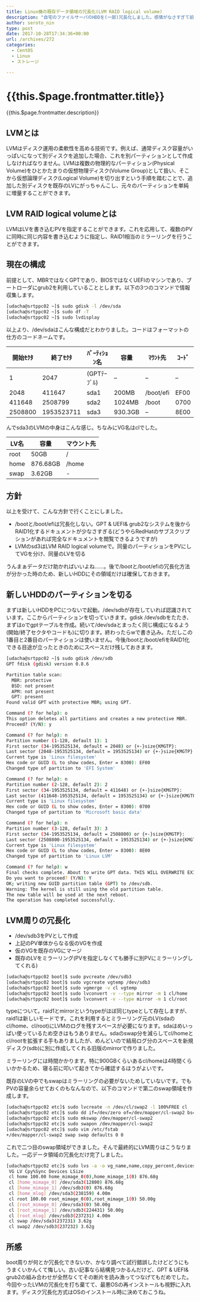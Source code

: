 ```yaml
---
title: Linux機の既存データ領域の冗長化(LVM RAID logical volume)
description: "自宅のファイルサーバのHDDを(一部)冗長化しました。感情がなさすぎて前置きがこれ以上書けない。"
author: seroto_nin
type: post
date: 2017-10-28T17:34:36+00:00
url: /archives/272
categories:
  - CentOS
  - Linux
  - ストレージ

---
```

# {{this.$page.frontmatter.title}}

{{this.$page.frontmatter.description}}
  
<!--more-->

## LVMとは

LVMはディスク運用の柔軟性を高める技術です。例えば、通常ディスク容量がいっぱいになって別ディスクを追加した場合、これを別パーティションとして作成しなければなりません。LVMは複数の物理的なパーティション(Physical Volume)をひとかたまりの仮想物理ディスク(Volume Group)として扱い、そこから仮想論理ディスク(Logical Volume)を切り出すという手順を踏むことで、追加した別ディスクを既存のLVにがっちゃんこし、元々のパーティションを単純に増量することができます。

## LVM RAID logical volumeとは

LVMはLVを書き込むPVを指定することができます。これを応用して、複数のPVに同時に同じ内容を書き込むように指定し、RAID1相当のミラーリングを行うことができます。

## 現在の構成

前提として、MBRではなくGPTであり、BIOSではなくUEFIのマシンであり、ブートローダにgrub2を利用していることとします。以下の3つのコマンドで情報収集します。

```bash
[udacha@srtppc02 ~]$ sudo gdisk -l /dev/sda
[udacha@srtppc02 ~]$ sudo df -T
[udacha@srtppc02 ~]$ sudo lvdisplay
```

以上より、/dev/sdaはこんな構成だとわかりました。コードはフォーマットの仕方のコードネームです。

|開始ｾｸﾀ |終了ｾｸﾀ |ﾊﾟｰﾃｨｼｮﾝ名 |容量 |ﾏｳﾝﾄ先 |ｺｰﾄﾞ |
|---|---|---|---|---|---|
|1 |2047|(GPTﾃｰﾌﾞﾙ)|–|–|–|
|2048|411647|sda1|200MB|/boot/efi|EF00|
|411648|2508799|sda2|1024MB|/boot|0700|
|2508800|1953523711|sda3|930.3GB|–|8E00|

んでsda3のLVMの中身はこんな感じ。ちなみにVG名はclでした。

|LV名|容量|マウント先|
|---|---|---|
|root|50GB|/|
|home|876.68GB|/home|
|swap|3.62GB|-|

## 方針

以上を受けて、こんな方針で行くことにしました。

* /bootと/boot/efiは冗長化しない。GPT & UEFI& grub2なシステムを後からRAID1化するドキュメントが少なさすぎる(どうやらRedHatのサブスクリプションがあれば完全なドキュメントを閲覧できるようですが)
* LVMのsd3はLVM RAID logical volumeで。同量のパーティションをPVにしてVGを分け、同量のLVを切る

うんまぁデータだけ助かればいいよね……。後で/bootと/boot/efiの冗長化方法が分かった時のため、新しいHDDにその領域だけは確保しておきます。

## 新しいHDDのパーティションを切る

まずは新しいHDDをPCにつないで起動。/dev/sdbが存在していれば認識されています。ここからパーティションを切っていきます。gdisk /dev/sdbをたたき、まずはoでgptテーブルを作成。続いて/dev/sdaとまったく同じ構成になるよう(開始/終了セクタやコードも)に切ります。終わったらwで書き込み。ただしこの1番目と2番目のパーティションは使いません。今後/bootと/boot/efiをRAID1化できる目途が立ったときのためにスペースだけ残しておきます。

```bash
[udacha@srtppc02 ~]$ sudo gdisk /dev/sdb
GPT fdisk (gdisk) version 0.8.6

Partition table scan:
  MBR: protective
  BSD: not present
  APM: not present
  GPT: present
Found valid GPT with protective MBR; using GPT.

Command (? for help): o
This option deletes all partitions and creates a new protective MBR.
Proceed? (Y/N): y

Command (? for help): n
Partition number (1-128, default 1): 1
First sector (34-1953525134, default = 2048) or {+-}size{KMGTP}:
Last sector (2048-1953525134, default = 1953525134) or {+-}size{KMGTP}: 411647
Current type is 'Linux filesystem'
Hex code or GUID (L to show codes, Enter = 8300): EF00
Changed type of partition to 'EFI System'

Command (? for help): n
Partition number (2-128, default 2): 2
First sector (34-1953525134, default = 411648) or {+-}size{KMGTP}:
Last sector (411648-1953525134, default = 1953525134) or {+-}size{KMGTP}: 2508799
Current type is 'Linux filesystem'
Hex code or GUID (L to show codes, Enter = 8300): 0700
Changed type of partition to 'Microsoft basic data'

Command (? for help): n
Partition number (3-128, default 3): 3
First sector (34-1953525134, default = 2508800) or {+-}size{KMGTP}:
Last sector (2508800-1953525134, default = 1953525134) or {+-}size{KMGTP}: 1953523711
Current type is 'Linux filesystem'
Hex code or GUID (L to show codes, Enter = 8300): 8E00
Changed type of partition to 'Linux LVM'

Command (? for help): w
Final checks complete. About to write GPT data. THIS WILL OVERWRITE EXISTINGPARTITIONS!!
Do you want to proceed? (Y/N): Y
OK; writing new GUID partition table (GPT) to /dev/sdb.
Warning: The kernel is still using the old partition table.
The new table will be used at the next reboot.
The operation has completed successfully.
```

## LVM周りの冗長化

* /dev/sdb3をPVとして作成
* 上記のPV単体からなる仮のVGを作成
* 仮のVGを既存のVGにマージ
* 既存のLVをミラーリング(PVを指定しなくても勝手に別PVにミラーリングしてくれる)

```bash
[udacha@srtppc02 boot]$ sudo pvcreate /dev/sdb3
[udacha@srtppc02 boot]$ sudo vgcreate vgtemp /dev/sdb3
[udacha@srtppc02 boot]$ sudo vgmerge -v cl vgtemp
[udacha@srtppc02 boot]$ sudo lvconvert -v --type mirror -m 1 cl/home
[udacha@srtppc02 boot]$ sudo lvconvert -v --type mirror -m 1 cl/root
```

typeについて。raid1とmirrorというtypeがほぼ同じtypeとして存在しますが、raid1は新しいモードです。これを利用するとミラーリング元のLV(sdaのcl/home、cl/root)にLVMのログを残すスペースが必要になります。sdaはめいっぱい使っているため空きはもうありません。sdaのswap分を減らしてcl/homeとcl/rootを拡張する手もありましたが、めんどいので結局ログ分のスペースを新規ディスク(sdb)に別に作成してくれる旧版のmirrorで作りました。

ミラーリングには時間かかります。特に900GBくらいあるcl/homeは4時間くらいかかるため、寝る前に叩いて起きてから確認するほうがよいです。

既存のLVの中でもswapはミラーリングの必要がないためしていないです。でもPVの容量余らせておくのもなんなので、以下のコマンドで第二のswap領域を作成します。

```bash
[udacha@srtppc02 etc]$ sudo lvcreate -n /dev/cl/swap2 -l 100%FREE cl
[udacha@srtppc02 etc]$ sudo dd if=/dev/zero of=/dev/mapper/cl-swap2 bs=1M count=50
[udacha@srtppc02 etc]$ sudo mkswap /dev/mapper/cl-swap2
[udacha@srtppc02 etc]$ sudo swapon /dev/mapper/cl-swap2
[udacha@srtppc02 etc]$ sudo vim /etc/fstab
+/dev/mapper/cl-swap2 swap swap defaults 0 0
```

これで二つ目のswap領域ができました。そんで最終的にLVM周りはこうなりました。一応データ領域の冗長化だけ完了しました。

```bash
[udacha@srtppc02 etc]$ sudo lvs -a -o vg_name,name,copy_percent,devices,size
 VG LV Cpy%Sync Devices LSize
 cl home 100.00 home_mimage_0(0),home_mimage_1(0) 876.68g
 cl [home_mimage_0] /dev/sda3(12800) 876.68g
 cl [home_mimage_1] /dev/sdb3(0) 876.68g
 cl [home_mlog] /dev/sda3(238159) 4.00m
 cl root 100.00 root_mimage_0(0),root_mimage_1(0) 50.00g
 cl [root_mimage_0] /dev/sda3(0) 50.00g
 cl [root_mimage_1] /dev/sdb3(224431) 50.00g
 cl [root_mlog] /dev/sdb3(237231) 4.00m
 cl swap /dev/sda3(237231) 3.62g
 cl swap2 /dev/sdb3(237232) 3.62g
 ```

## 所感

boot周りが何とか冗長化できないか、かなり調べて試行錯誤したけどどうにもうまくいかんくて悔しい。古い記事なら結構見つかるんだけど、GPT & UEFI& grub2の組み合わせが全然なくてその断片を読み漁ってつなげてもだめでした。今回やったLVMの冗長化を打ち棄てて、最悪OSの再インストールも視野に入れます。ディスク冗長化方式はOSのインストール時に決めておこうね。
